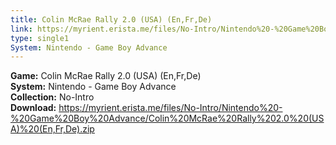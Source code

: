 ```yaml
---
title: Colin McRae Rally 2.0 (USA) (En,Fr,De)
link: https://myrient.erista.me/files/No-Intro/Nintendo%20-%20Game%20Boy%20Advance/Colin%20McRae%20Rally%202.0%20(USA)%20(En,Fr,De).zip
type: single1
System: Nintendo - Game Boy Advance
---
```

<b>Game:</b> Colin McRae Rally 2.0 (USA) (En,Fr,De)<br>
<b>System:</b> Nintendo - Game Boy Advance<br>
<b>Collection:</b> No-Intro<br>
<b>Download:</b> https://myrient.erista.me/files/No-Intro/Nintendo%20-%20Game%20Boy%20Advance/Colin%20McRae%20Rally%202.0%20(USA)%20(En,Fr,De).zip